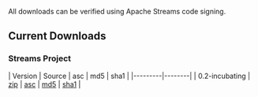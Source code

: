 All downloads can be verified using Apache Streams code signing.

## Current Downloads

### Streams Project

| Version | Source | asc | md5 | sha1 |
|---------|--------|
| 0.2-incubating | [zip](https://dist.apache.org/repos/dist/release/incubator/streams/releases/streams-project/streams-project/streams-project-0.2-incubating-source-release.zip) | [asc](https://dist.apache.org/repos/dist/release/incubator/streams/releases/0.2-incubating/streams-project/streams-project-0.2-incubating-source-release.zip.asc) | [md5](https://dist.apache.org/repos/dist/release/incubator/streams/releases/0.2-incubating/streams-project/streams-project-0.2-incubating-source-release.zip.md5) | [sha1](https://dist.apache.org/repos/dist/release/incubator/streams/releases/0.2-incubating/streams-project/streams-project-0.2-incubating-source-release.zip.sha1) |
